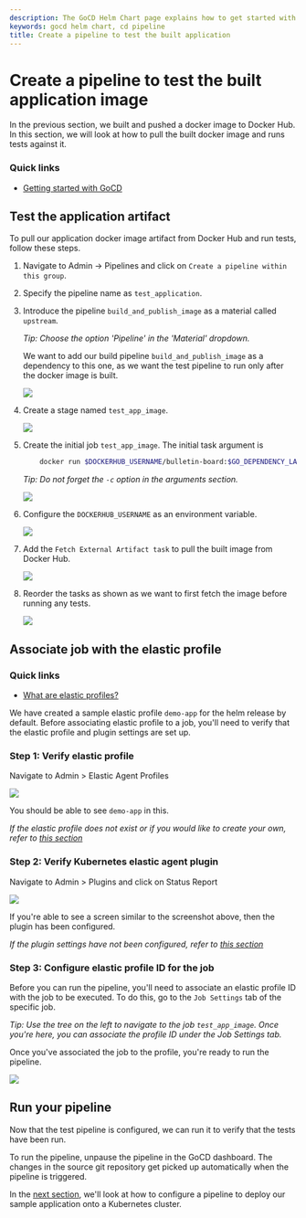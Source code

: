 ```yaml
---
description: The GoCD Helm Chart page explains how to get started with GoCD for kubernetes using Helm.
keywords: gocd helm chart, cd pipeline
title: Create a pipeline to test the built application
---
```


# Create a pipeline to test the built application image

In the previous section, we built and pushed a docker image to Docker Hub.
In this section, we will look at how to pull the built docker image and runs tests against it.

### Quick links

- [Getting started with GoCD](https://www.gocd.org/getting-started/part-1/)

## Test the application artifact

To pull our application docker image artifact from Docker Hub and run tests, follow these steps. 

1. Navigate to Admin -> Pipelines and click on `Create a pipeline within this group`.

2. Specify the pipeline name as `test_application`.

3. Introduce the pipeline `build_and_publish_image` as a material called `upstream`. 
      
      *Tip: Choose the option 'Pipeline' in the 'Material' dropdown.*
      
      We want to add our build pipeline `build_and_publish_image` as a dependency to this one, as we want the test pipeline to run only after the docker image is built. 
          
      ![](../../images/gocd-helm-chart/test_material_dependency.png)

4. Create a stage named `test_app_image`.

      ![](../../images/gocd-helm-chart/test_application_stage.png)

5. Create the initial job `test_app_image`. The initial task argument is
  
   ```bash
       docker run $DOCKERHUB_USERNAME/bulletin-board:$GO_DEPENDENCY_LABEL_UPSTREAM npm test
   ```
   *Tip: Do not forget the `-c` option in the arguments section.*

   ![](../../images/gocd-helm-chart/test_application_job.png)
   
6. Configure the `DOCKERHUB_USERNAME` as an environment variable.
   
    ![](../../images/gocd-helm-chart/test_application_env_var.png)
     
7. Add the `Fetch External Artifact task` to pull the built image from Docker Hub.

    ![](../../images/gocd-helm-chart/test_application_fetch_task.png)

8. Reorder the tasks as shown as we want to first fetch the image before running any tests.

   ![](../../images/gocd-helm-chart/test_application_tasks.png)   


## Associate job with the elastic profile

### Quick links

- [What are elastic profiles?](../../configuration/configuration_reference.html#agentProfile)

We have created a sample elastic profile `demo-app` for the helm release by default. Before associating elastic profile to a job, you'll need to verify that the elastic profile and plugin settings are set up.

### Step 1: Verify elastic profile

Navigate to Admin > Elastic Agent Profiles

![](../../images/gocd-helm-chart/demo_app_profile.png)

You should be able to see `demo-app` in this.

*If the elastic profile does not exist or if you would like to create your own, refer to [this section](../gocd_helm_chart/configure_k8s_ea_plugin.html#create-an-elastic-profile)*

### Step 2: Verify Kubernetes elastic agent plugin

Navigate to Admin > Plugins and click on Status Report

![](../../images/gocd-helm-chart/plugin_status.png)

If you're able to see a screen similar to the screenshot above, then the plugin has been configured.

*If the plugin settings have not been configured, refer to [this section](../gocd_helm_chart/configure_k8s_ea_plugin.html)*

### Step 3: Configure elastic profile ID for the job

Before you can run the pipeline, you'll need to associate an elastic profile ID with the job to be executed. To do this, go to the `Job Settings` tab of the specific job.

*Tip: Use the tree on the left to navigate to the job `test_app_image`. Once you're here, you can associate the profile ID under the Job Settings tab.*

Once you've associated the job to the profile, you're ready to run the pipeline.

![](../../images/gocd-helm-chart/deploy_associate_with_profile.png)

## Run your pipeline

Now that the test pipeline is configured, we can run it to verify that the tests have been run.

To run the pipeline, unpause the pipeline in the GoCD dashboard. The changes in the source git repository get picked up automatically when the pipeline is triggered.

In the [next section](creating_a_deploy_pipeline.html), we'll look at how to configure a pipeline to deploy our sample application onto a Kubernetes cluster.
